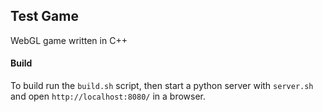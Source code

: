 ## Test Game
WebGL game written in C++

#### Build
To build run the `build.sh` script, then start a python server
with `server.sh` and open `http://localhost:8080/` in a browser.
